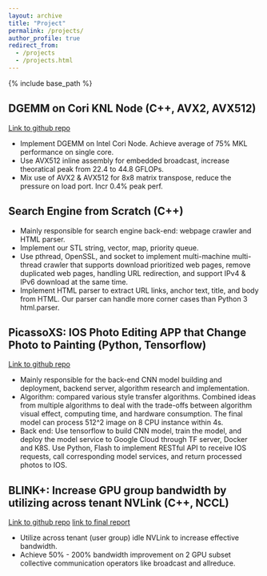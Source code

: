 ```yaml
---
layout: archive
title: "Project"
permalink: /projects/
author_profile: true
redirect_from:
  - /projects
  - /projects.html
---
```


{% include base_path %}

DGEMM on Cori KNL Node (C++, AVX2, AVX512)
------
[Link to github repo](https://github.com/XiaoSong9905/dgemm-knl)
* Implement DGEMM on Intel Cori Node. Achieve average of 75% MKL performance on single core.
* Use AVX512 inline assembly for embedded broadcast, increase theoratical peak from 22.4 to 44.8 GFLOPs.
* Mix use of AVX2 & AVX512 for 8x8 matrix transpose, reduce the pressure on load port. Incr 0.4% peak perf.




Search Engine from Scratch (C++)
------
* Mainly responsible for search engine back-end: webpage crawler and HTML parser.
* Implement our STL string, vector, map, priority queue.
* Use pthread, OpenSSL, and socket to implement multi-machine multi-thread crawler that supports download prioritized web pages, remove duplicated web pages, handling URL redirection, and support IPv4 & IPv6 download at the same time.
* Implement HTML parser to extract URL links, anchor text, title, and body from HTML. Our parser can handle more corner cases than Python 3 html.parser.



PicassoXS: IOS Photo Editing APP that Change Photo to Painting (Python, Tensorflow)
------
[Link to github repo](https://github.com/DynamicProgrammingEECS441/PicassoXS)
* Mainly responsible for the back-end CNN model building and deployment, backend server, algorithm research and implementation.
* Algorithm: compared various style transfer algorithms. Combined ideas from multiple algorithms to deal with the trade-offs between algorithm visual effect, computing time, and hardware consumption. The final model can process 512^2 image on 8 CPU instance within 4s. 
* Back end: Use tensorflow to build CNN model, train the model, and deploy the model service to Google Cloud through TF server, Docker and K8S. Use Python, Flash to implement RESTful API to receive IOS requests, call corresponding model services, and return processed photos to IOS.




BLINK+: Increase GPU group bandwidth by utilizing across tenant NVLink (C++, NCCL)
------
[Link to github repo](https://github.com/UCBerkeley-Spring2022-CS267-project/blinkplus)
[link to final report](https://drive.google.com/file/d/1beK4ZheRnRLD1RnavPb68ObhMmx7KY5j/view?usp=sharing)
* Utilize across tenant (user group) idle NVLink to increase effective bandwidth.
* Achieve 50% - 200% bandwidth improvement on 2 GPU subset collective communication operators like broadcast and allreduce.
